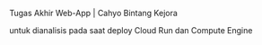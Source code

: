 Tugas Akhir Web-App | Cahyo Bintang Kejora

untuk dianalisis pada saat deploy Cloud Run dan Compute Engine
